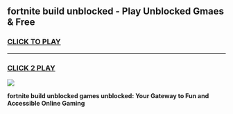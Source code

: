 
## fortnite build unblocked - Play Unblocked Gmaes & Free
<h3>
<a href="https://news.freeplayer.one?title=fortnite_build_unblocked&ref=23F">CLICK TO PLAY</a></h3>
<hr>

<h3>
<a href="https://news.freeplayer.one?title=fortnite_build_unblocked&ref=23F">CLICK 2 PLAY</a>
  
</h3>

<a href="https://news.freeplayer.one?title=fortnite_build_unblocked&ref=23F/"><img src="https://clearcache.store/games.png"></a>


**fortnite build unblocked games unblocked: Your Gateway to Fun and Accessible Online Gaming**
